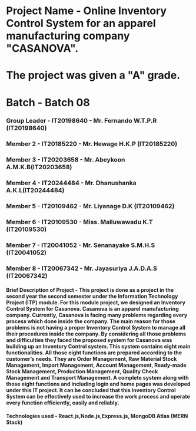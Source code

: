 # Project Name - Online Inventory Control System for an apparel manufacturing company "CASANOVA".
# The project was given a "A" grade.

# Batch - Batch 08
### Group Leader - IT20198640 - Mr. Fernando W.T.P.R (IT20198640)
### Member 2 - IT20185220 - Mr. Hewage H.K.P (IT20185220)
### Member 3 - IT20203658 - Mr. Abeykoon A.M.K.B(IT20203658)
### Member 4 - IT20244484 - Mr. Dhanushanka A.K.L(IT20244484)
### Member 5 - IT20109462 - Mr. Liyanage D.K (IT20109462)
### Member 6 - IT20109530 - Miss. Malluwawadu K.T (IT20109530)
### Member 7 - IT20041052 - Mr. Senanayake S.M.H.S (IT20041052)
### Member 8 - IT20067342 - Mr. Jayasuriya J.A.D.A.S (IT20067342)


#### Brief Description of Project - This project is done as a project in the second year the second semester under the Information Technology Project (ITP) module. For this module project, we designed an Inventory Control System for Casanova. Casanova is an apparel manufacturing company. Currently, Casanova is facing many problems regarding every process which done inside the company. The main reason for those problems is not having a proper Inventory Control System to manage all their procedures inside the company. By considering all those problems and difficulties they faced the proposed system for Casanova was building up an Inventory Control system. This system contains eight main functionalities. All those eight functions are prepared according to the customer’s needs. They are Order Management, Raw Material Stock Management, Import Management, Account Management, Ready-made Stock Management, Production Management, Quality Check Management and Transport Management. A complete system along with those eight functions and including login and home pages was developed under this IT project. It can be concluded that this Inventory Control System can be effectively used to increase the work process and operate every function efficiently, easily and reliably.

#### Technologies used - React.js,Node.js,Express.js, MongoDB Atlas (MERN Stack)
